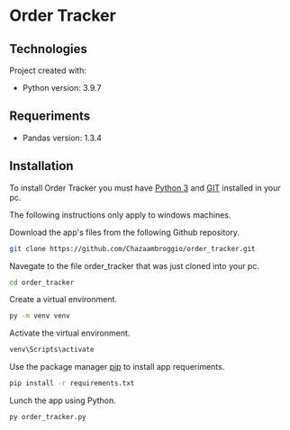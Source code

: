 # Order Tracker


## Technologies

Project created with:

- Python version: 3.9.7

## Requeriments
- Pandas version: 1.3.4

## Installation

To install Order Tracker you must have [Python 3](https://www.python.org/downloads/) and [GIT](https://git-scm.com/downloads) installed in your pc.

The following instructions only apply to windows machines. 

Download the app's files from the following Github repository.

```bash
git clone https://github.com/Chazaambroggio/order_tracker.git
````

Navegate to the file order_tracker that was just cloned into your pc.
```bash
cd order_tracker
````

Create a virtual environment. 
```bash
py -m venv venv
```

Activate the virtual environment.
```bash
venv\Scripts\activate
```

Use the package manager [pip](https://pip.pypa.io/en/stable/) to install app requeriments.
```bash
pip install -r requirements.txt
```

Lunch the app using Python.
```bash
py order_tracker.py
```
